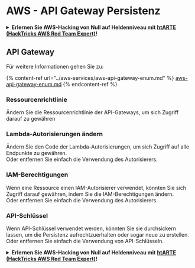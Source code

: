 # AWS - API Gateway Persistenz

<details>

<summary><strong>Erlernen Sie AWS-Hacking von Null auf Heldenniveau mit</strong> <a href="https://training.hacktricks.xyz/courses/arte"><strong>htARTE (HackTricks AWS Red Team Expert)</strong></a><strong>!</strong></summary>

Andere Möglichkeiten, HackTricks zu unterstützen:

* Wenn Sie Ihr **Unternehmen in HackTricks beworben sehen möchten** oder **HackTricks im PDF-Format herunterladen möchten**, überprüfen Sie die [**ABONNEMENTPLÄNE**](https://github.com/sponsors/carlospolop)!
* Holen Sie sich das [**offizielle PEASS & HackTricks-Merch**](https://peass.creator-spring.com)
* Entdecken Sie [**The PEASS Family**](https://opensea.io/collection/the-peass-family), unsere Sammlung exklusiver [**NFTs**](https://opensea.io/collection/the-peass-family)
* **Treten Sie der** 💬 [**Discord-Gruppe**](https://discord.gg/hRep4RUj7f) oder der [**Telegram-Gruppe**](https://t.me/peass) bei oder **folgen** Sie uns auf **Twitter** 🐦 [**@hacktricks_live**](https://twitter.com/hacktricks_live)**.**
* **Teilen Sie Ihre Hacking-Tricks, indem Sie PRs an die** [**HackTricks**](https://github.com/carlospolop/hacktricks) und [**HackTricks Cloud**](https://github.com/carlospolop/hacktricks-cloud) GitHub-Repositorys senden.

</details>

## API Gateway

Für weitere Informationen gehen Sie zu:

{% content-ref url="../aws-services/aws-api-gateway-enum.md" %}
[aws-api-gateway-enum.md](../aws-services/aws-api-gateway-enum.md)
{% endcontent-ref %}

### Ressourcenrichtlinie

Ändern Sie die Ressourcenrichtlinie der API-Gateways, um sich Zugriff darauf zu gewähren

### Lambda-Autorisierungen ändern

Ändern Sie den Code der Lambda-Autorisierungen, um sich Zugriff auf alle Endpunkte zu gewähren.\
Oder entfernen Sie einfach die Verwendung des Autorisierers.

### IAM-Berechtigungen

Wenn eine Ressource einen IAM-Autorisierer verwendet, könnten Sie sich Zugriff darauf gewähren, indem Sie die IAM-Berechtigungen ändern.\
Oder entfernen Sie einfach die Verwendung des Autorisierers.

### API-Schlüssel

Wenn API-Schlüssel verwendet werden, könnten Sie sie durchsickern lassen, um die Persistenz aufrechtzuerhalten oder sogar neue zu erstellen.\
Oder entfernen Sie einfach die Verwendung von API-Schlüsseln.

<details>

<summary><strong>Erlernen Sie AWS-Hacking von Null auf Heldenniveau mit</strong> <a href="https://training.hacktricks.xyz/courses/arte"><strong>htARTE (HackTricks AWS Red Team Expert)</strong></a><strong>!</strong></summary>

Andere Möglichkeiten, HackTricks zu unterstützen:

* Wenn Sie Ihr **Unternehmen in HackTricks beworben sehen möchten** oder **HackTricks im PDF-Format herunterladen möchten**, überprüfen Sie die [**ABONNEMENTPLÄNE**](https://github.com/sponsors/carlospolop)!
* Holen Sie sich das [**offizielle PEASS & HackTricks-Merch**](https://peass.creator-spring.com)
* Entdecken Sie [**The PEASS Family**](https://opensea.io/collection/the-peass-family), unsere Sammlung exklusiver [**NFTs**](https://opensea.io/collection/the-peass-family)
* **Treten Sie der** 💬 [**Discord-Gruppe**](https://discord.gg/hRep4RUj7f) oder der [**Telegram-Gruppe**](https://t.me/peass) bei oder **folgen** Sie uns auf **Twitter** 🐦 [**@hacktricks_live**](https://twitter.com/hacktricks_live)**.**
* **Teilen Sie Ihre Hacking-Tricks, indem Sie PRs an die** [**HackTricks**](https://github.com/carlospolop/hacktricks) und [**HackTricks Cloud**](https://github.com/carlospolop/hacktricks-cloud) GitHub-Repositorys senden.

</details>
